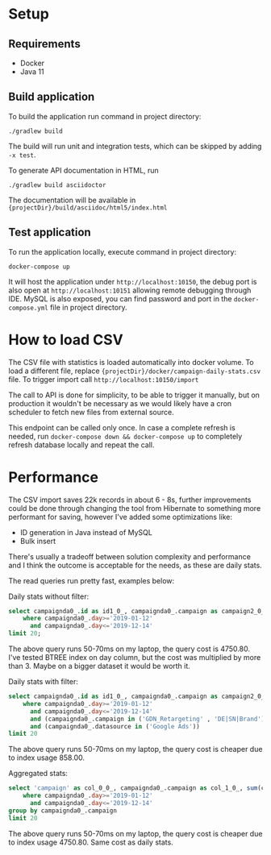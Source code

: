 # Setup

## Requirements
- Docker
- Java 11

## Build application

To build the application run command in project directory:

```shell
./gradlew build
```
The build will run unit and integration tests, which can be skipped by adding `-x test`.

To generate API documentation in HTML, run

```shell
./gradlew build asciidoctor
```

The documentation will be available in `{projectDir}/build/asciidoc/html5/index.html`

## Test application

To run the application locally, execute command in project directory:

```shell
docker-compose up
```

It will host the application under `http://localhost:10150`, the debug port is also open at `http://localhost:10151` allowing remote debugging through IDE.
MySQL is also exposed, you can find password and port in the `docker-compose.yml` file in project directory.

# How to load CSV

The CSV file with statistics is loaded automatically into docker volume. To load a different file, replace `{projectDir}/docker/campaign-daily-stats.csv` file.
To trigger import call `http://localhost:10150/import`

The call to API is done for simplicity, to be able to trigger it manually, but on production it wouldn't be necessary 
as we would likely have a cron scheduler to fetch new files from external source.

This endpoint can be called only once. In case a complete refresh is needed, run `docker-compose down && docker-compose up`
to completely refresh database locally and repeat the call.

# Performance

The CSV import saves 22k records in about 6 - 8s, further improvements could be done through changing the tool from 
Hibernate to something more performant for saving, however I've added some optimizations like: 
- ID generation in Java instead of MySQL
- Bulk insert

There's usually a tradeoff between solution complexity and performance and I think the outcome is acceptable for the needs,
as these are daily stats.

The read queries run pretty fast, examples below:

Daily stats without filter:
```sql
select campaignda0_.id as id1_0_, campaignda0_.campaign as campaign2_0_, campaignda0_.clicks as clicks3_0_, campaignda0_.ctr as ctr4_0_, campaignda0_.datasource as datasour5_0_, campaignda0_.day as day6_0_, campaignda0_.impressions as impressi7_0_ from campaign_daily_stats campaignda0_
    where campaignda0_.day>='2019-01-12' 
      and campaignda0_.day<='2019-12-14' 
limit 20;
```
The above query runs 50-70ms on my laptop, the query cost is 4750.80. I've tested BTREE index on day column, but the cost was multiplied by more than 3. Maybe on a bigger dataset it would be worth it.

Daily stats with filter:
```sql
select campaignda0_.id as id1_0_, campaignda0_.campaign as campaign2_0_, campaignda0_.clicks as clicks3_0_, campaignda0_.ctr as ctr4_0_, campaignda0_.datasource as datasour5_0_, campaignda0_.day as day6_0_, campaignda0_.impressions as impressi7_0_ from campaign_daily_stats campaignda0_
    where campaignda0_.day>='2019-01-12' 
      and campaignda0_.day<='2019-12-14' 
      and (campaignda0_.campaign in ('GDN_Retargeting' , 'DE|SN|Brand')) 
      and (campaignda0_.datasource in ('Google Ads')) 
limit 20
```
The above query runs 50-70ms on my laptop, the query cost is cheaper due to index usage 858.00.

Aggregated stats:
```sql
select 'campaign' as col_0_0_, campaignda0_.campaign as col_1_0_, sum(campaignda0_.impressions) as col_2_0_, sum(campaignda0_.clicks) as col_3_0_, 1000.0*sum(campaignda0_.clicks)/sum(campaignda0_.impressions) as col_4_0_ from campaign_daily_stats campaignda0_ 
    where campaignda0_.day>='2019-01-12' 
      and campaignda0_.day<='2019-12-14' 
group by campaignda0_.campaign 
limit 20
```
The above query runs 50-70ms on my laptop, the query cost is cheaper due to index usage 4750.80. Same cost as daily stats. 



